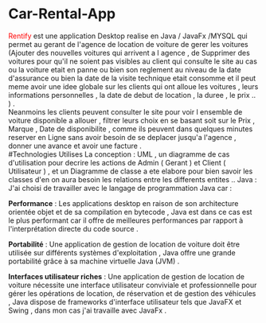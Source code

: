# Car-Rental-App
<font color="red"> Rentify </font> est une application Desktop realise en Java / JavaFx /MYSQL qui permet au gerant de l'agence de location de voiture de gerer les voitures (Ajouter des nouvelles voitures qui arrivent a l agence , de Supprimer des voitures pour qu'il ne soient pas visibles au client qui consulte le site au cas ou la voiture etait en panne ou bien son reglement au niveau de la date d'assurance ou bien la date de la visite technique etait consomme et il peut meme avoir une idee globale sur les clients qui ont alloue les voitures , leurs informations personnelles , la date de debut de location , la duree , le prix .. ) .<br>
Neanmoins les clients peuvent consulter le site pour voir l ensemble de voiture disponible a allouer , filtrer leurs choix en se basant soit sur le Prix , Marque , Date de disponibilite , comme ils peuvent dans quelques minutes reserver en Ligne sans avoir besoin de se deplacer jusqu'a l'agence , donner une avance et avoir une facture . <br>
#Technologies Utilises
La conception : UML , un diagramme de cas d'utilisation pour decrire les actions  de Admin ( Gerant ) et Client ( Utilisateur )  , et un Diagramme de classe a ete elabore pour bien savoir les classes d'en on aura besoin les relations entre les differents entites .. 
Java : J'ai choisi de travailler avec le langage de programmation Java car : 

 **Performance** : Les applications desktop en raison de son architecture orientée objet et de sa compilation en bytecode , Java est dans ce cas est le plus performant car il offre de meilleures performances par rapport à l'interprétation directe du code source .<br>
 
 **Portabilité** : Une application de gestion de location de voiture  doit être utilisée sur différents systèmes d'exploitation , Java offre une grande portabilité grâce à sa machine virtuelle Java (JVM) . <br>
 
 **Interfaces utilisateur riches** : Une application de gestion de location de voiture nécessite une interface utilisateur conviviale et professionnelle pour gérer les opérations de location, de réservation et de gestion des véhicules , Java dispose de frameworks d'interface utilisateur tels que JavaFX et Swing , dans mon cas j'ai travaille avec JavaFx . <br>
 
 

